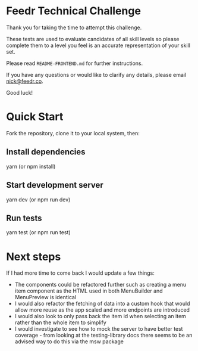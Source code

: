 # Feedr Technical Challenge

Thank you for taking the time to attempt this challenge.

These tests are used to evaluate candidates of all skill levels so please complete them to a level you feel is an accurate representation of your skill set.

Please read `README-FRONTEND.md` for further instructions.

If you have any questions or would like to clarify any details, please email nick@feedr.co.

Good luck!

# Quick Start
Fork the repository, clone it to your local system, then:

## Install dependencies
yarn (or npm install)

## Start development server
yarn dev (or npm run dev)

## Run tests
yarn test (or npm run test)

# Next steps
If I had more time to come back I would update a few things:

- The components could be refactored further such as creating a menu item component as the HTML used in both MenuBuilder and MenuPreview is identical
- I would also refactor the fetching of data into a custom hook that would allow more reuse as the app scaled and more endpoints are introduced
- I would also look to only pass back the item id when selecting an item rather than the whole item to simplify
- I would investigate to see how to mock the server to have better test coverage - from looking at the testing-library docs there seems to be an advised way to do this via the msw package